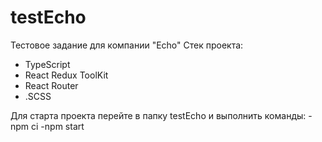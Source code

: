 # testEcho
Тестовое задание для компании "Echo"
Стек проекта:
- TypeScript
- React Redux ToolKit
- React Router
- .SCSS

Для старта проекта перейте в папку testEcho и выполнить команды:
-npm ci
-npm start